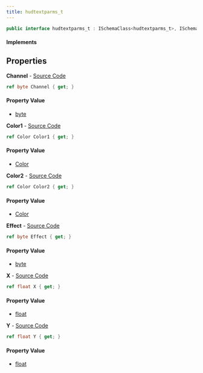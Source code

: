 ```yaml
---
title: hudtextparms_t
---
```


```csharp
public interface hudtextparms_t : ISchemaClass<hudtextparms_t>, ISchemaField, ISchemaClass, INativeHandle
```

#### Implements

## Properties

**Channel** - [Source Code](https://github.com/swiftly-solution/swiftlys2/blob/master/managed/src/SwiftlyS2.Generated/Schemas/Interfaces/hudtextparms_t.cs#L22)

```csharp
ref byte Channel { get; }
```

#### Property Value

- [byte](https://learn.microsoft.com/dotnet/api/system.byte)

**Color1** - [Source Code](https://github.com/swiftly-solution/swiftlys2/blob/master/managed/src/SwiftlyS2.Generated/Schemas/Interfaces/hudtextparms_t.cs#L16)

```csharp
ref Color Color1 { get; }
```

#### Property Value

- [Color](/docs/api/shared/natives/color)

**Color2** - [Source Code](https://github.com/swiftly-solution/swiftlys2/blob/master/managed/src/SwiftlyS2.Generated/Schemas/Interfaces/hudtextparms_t.cs#L18)

```csharp
ref Color Color2 { get; }
```

#### Property Value

- [Color](/docs/api/shared/natives/color)

**Effect** - [Source Code](https://github.com/swiftly-solution/swiftlys2/blob/master/managed/src/SwiftlyS2.Generated/Schemas/Interfaces/hudtextparms_t.cs#L20)

```csharp
ref byte Effect { get; }
```

#### Property Value

- [byte](https://learn.microsoft.com/dotnet/api/system.byte)

**X** - [Source Code](https://github.com/swiftly-solution/swiftlys2/blob/master/managed/src/SwiftlyS2.Generated/Schemas/Interfaces/hudtextparms_t.cs#L24)

```csharp
ref float X { get; }
```

#### Property Value

- [float](https://learn.microsoft.com/dotnet/api/system.single)

**Y** - [Source Code](https://github.com/swiftly-solution/swiftlys2/blob/master/managed/src/SwiftlyS2.Generated/Schemas/Interfaces/hudtextparms_t.cs#L26)

```csharp
ref float Y { get; }
```

#### Property Value

- [float](https://learn.microsoft.com/dotnet/api/system.single)

